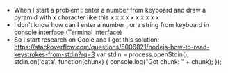 - When I start a problem : enter a number from keyboard and draw a pyramid with x character like this
x
x x
x x x
x x x x
- I don't know how can I enter a number , or a string from keyboard in console interface (Terminal interface)
- So I start research on Goole and I got this solution: https://stackoverflow.com/questions/5006821/nodejs-how-to-read-keystrokes-from-stdin?rq=3
  var stdin = process.openStdin();
  stdin.on('data', function(chunk) { console.log("Got chunk: " + chunk); });


